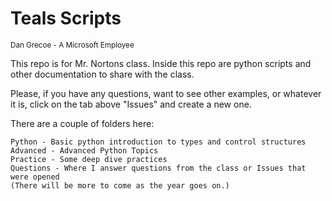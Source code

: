 # Teals Scripts
<sub>Dan Grecoe - A Microsoft Employee </sub>

This repo is for Mr. Nortons class. Inside this repo are python scripts and other documentation to share with the class. 

Please, if you have any questions, want to see other examples, or whatever it is, click on the tab above "Issues" and create a new one. 

There are a couple of folders here:

    Python - Basic python introduction to types and control structures
    Advanced - Advanced Python Topics
    Practice - Some deep dive practices
    Questions - Where I answer questions from the class or Issues that were opened
    (There will be more to come as the year goes on.)

